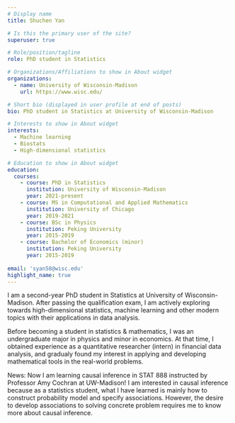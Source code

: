 ```yaml
---
# Display name
title: Shuchen Yan

# Is this the primary user of the site?
superuser: true

# Role/position/tagline
role: PhD student in Statistics

# Organizations/Affiliations to show in About widget
organizations:
  - name: University of Wisconsin-Madison
    url: https://www.wisc.edu/

# Short bio (displayed in user profile at end of posts)
bio: PhD student in Statistics at University of Wisconsin-Madison

# Interests to show in About widget
interests:
  - Machine learning
  - Biostats
  - High-dimensional statistics

# Education to show in About widget
education:
  courses:
    - course: PhD in Statistics
      institution: University of Wisconsin-Madison
      year: 2021-present
    - course: MS in Computational and Applied Mathematics
      institution: University of Chicago
      year: 2019-2021
    - course: BSc in Physics
      institution: Peking University
      year: 2015-2019
    - course: Bachelor of Economics (minor)
      institution: Peking University
      year: 2015-2019
      
email: 'syan58@wisc.edu'
highlight_name: true
---
```


I am a second-year PhD student in Statistics at University of Wisconsin-Madison. After passing the qualification exam, I am actively exploring towards high-dimensional statistics, machine learning and other modern topics with their applications in data analysis. 

Before becoming a student in statistics & mathematics, I was an undergraduate major in physics and minor in economics. At that time, I obtained experience as a quantitative researcher (intern) in financial data analysis, and gradualy found my interest in applying and developing mathematical tools in the real-world problems.

News: Now I am learning causal inference in STAT 888 instructed by Professor Amy Cochran at UW-Madison! I am interested in causal inference because as a statistics student, what I have learned is mainly how to construct probability model and specify associations. However, the desire to develop associations to solving concrete problem requires me to know more about causal inference.

<!-- {{< icon name="download" pack="fas" >}} Download my {{< staticref "uploads/demo_resume.pdf" "newtab" >}}resumé{{< /staticref >}}. -->
